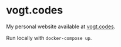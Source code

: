 # vogt.codes

My personal website available at [vogt.codes](https://vogt.codes).

Run locally with `docker-compose up`.
